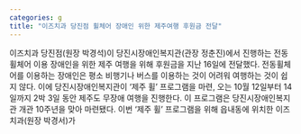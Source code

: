 ```yaml
---
categories: g
title: "이즈치과 당진점 휠체어 장애인 위한 제주여행 후원금 전달"
---
```

이즈치과 당진점(원장 박경석)이 당진시장애인복지관(관장 정춘진)에서 진행하는 전동휠체어 이용 장애인을 위한 제주 여행을 위해 후원금을 지난 16일에 전달했다. 전동휠체어를 이용하는 장애인은 평소 비행기나 버스를 이용하는 것이 어려워 여행하는 것이 쉽지 않다. 이에 당진시장애인복지관이 ‘제주 휠’ 프로그램을 마련, 오는 10월 12일부터 14일까지 2박 3일 동안 제주도 무장애 여행을 진행한다. 이 프로그램은 당진시장애인복지관 개관 10주년을 맞아 마련됐다. 이번 ‘제주 휠’ 프로그램을 위해 읍내동에 위치한 이즈치과(원장 박경서)가